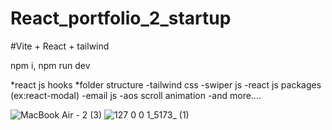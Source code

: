 # React_portfolio_2_startup
#Vite + React + tailwind

npm i,
npm run dev

*react js hooks
*folder structure
-tailwind css
-swiper js
-react js packages (ex:react-modal)
-email js
-aos scroll animation
-and more....



![MacBook Air - 2 (3)](https://user-images.githubusercontent.com/75136330/203812467-8b00176d-9d31-4c09-86c0-8b82b8c661eb.png)
![127 0 0 1_5173_ (1)](https://user-images.githubusercontent.com/75136330/203812531-baeb4957-5c7d-4222-a07a-2805b278bdbf.png)
